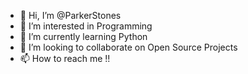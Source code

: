 - 👋 Hi, I’m @ParkerStones
- 👀 I’m interested in Programming
- 🌱 I’m currently learning Python
- 💞️ I’m looking to collaborate on Open Source Projects
- 📫 How to reach me !!

<!---
ParkerStones/ParkerStones is a ✨ special ✨ repository because its `README.md` (this file) appears on your GitHub profile.
You can click the Preview link to take a look at your changes.
--->
